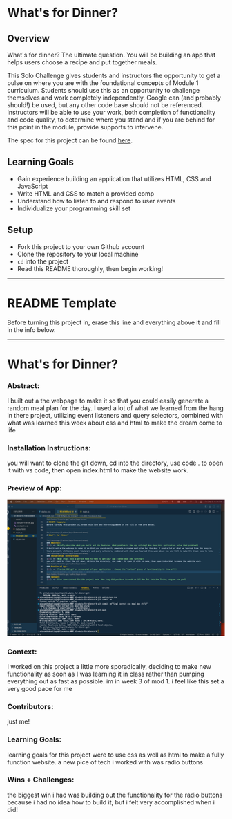 # What's for Dinner?

## Overview

What's for dinner? The ultimate question. You will be building an app that helps users choose a recipe and put together meals. 

This Solo Challenge gives students and instructors the opportunity to get a pulse on where you are with the foundational concepts of Module 1 curriculum. Students should use this as an opportunity to challenge themselves and work completely independently. Google can (and probably should!) be used, but any other code base should not be referenced. Instructors will be able to use your work, both completion of functionality and code quality, to determine where you stand and if you are behind for this point in the module, provide supports to intervene.

The spec for this project can be found [here](https://frontend.turing.edu/projects/module-1/dinner.html). 

## Learning Goals

- Gain experience building an application that utilizes HTML, CSS and JavaScript
- Write HTML and CSS to match a provided comp
- Understand how to listen to and respond to user events
- Individualize your programming skill set

## Setup

- Fork this project to your own Github account
- Clone the repository to your local machine
- `cd` into the project
- Read this README thoroughly, then begin working!

______________________________________________________  
# README Template  
Before turning this project in, erase this line and everything above it and fill in the info below.  
______________________________________________________  

# What's for Dinner? 

### Abstract:
[//]: <> (Briefly describe what you built and its features. What problem is the app solving? How does this application solve that problem?)
I built out a the webpage to make it so that you could easily generate a random meal plan for the day. I used a lot of what we learned from the hang in there project, utilizing event listeners and query selectors, combined with what was learned this week about css and html to make the dream come to life
### Installation Instructions:
[//]: <> (What steps does a person have to take to get your app cloned down and running?)
you will want to clone the git down, cd into the directory, use code . to open it with vs code, then open index.html to make the website work.
### Preview of App:
[//]: <> (Provide ONE gif or screenshot of your application - choose the "coolest" piece of functionality to show off.)
![Alt text](image.png)
### Context:
[//]: <> (Give some context for the project here. How long did you have to work on it? How far into the Turing program are you?)
I worked on this project a little more sporadically, deciding to make new functionality as soon as I was learning it in class rather than pumping everything out as fast as possible. im in week 3 of mod 1. i feel like this set a very good pace for me
### Contributors:
[//]: <> (Who worked on this application? Link to their GitHubs.)
just me!
### Learning Goals:
[//]: <> (What were the learning goals of this project? What tech did you work with?)
learning goals for this project were to use css as well as html to make a fully function website. a new pice of tech i worked with was radio buttons
### Wins + Challenges:
[//]: <> (What are 2-3 wins you have from this project? What were some challenges you faced - and how did you get over them?)
the biggest win i had was building out the functionality for the radio buttons because i had no idea how to build it, but i felt very accomplished when i did!
